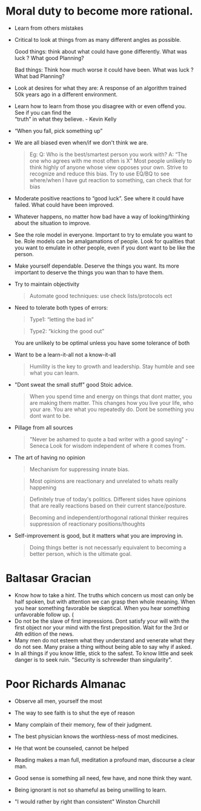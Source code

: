 # Moral duty to become more rational.

- Learn from others mistakes

- Critical to look at things from as many different angles as possible.

   Good things: think about what could have gone differently. What was luck ? What good Planning?
                          
   Bad things: Think how much worse it could have been. What was luck ? What bad Planning?
   
                           
- Look at desires for what they are: A response of an algorithm trained 50k years ago in a different environment. 
  
- Learn how to learn from those you disagree with  or even offend you. See if you can find the   
    “truth” in what they believe.  - Kevin Kelly
- “When you fall, pick something up”
- We are all biased even when/if we don't think we are.

   > Eg: 
   > Q: Who is the best/smartest person you work with?
   > A: “The one who agrees with me most often is X”
   > Most people unlikely to think highly of anyone whose view opposes your own. 
   > Strive to recognize and reduce this bias.
   > Try to use EQ/BQ to see where/when I have gut reaction to something, can check that for bias
   
- Moderate positive reactions to “good luck”. See where it could have failed. What could have been improved. 

- Whatever happens, no matter how bad have a way of looking/thinking about the situation to improve.

- See the role model in everyone.
  Important to try to emulate you want to be. 
  Role models can be amalgamations of people.
  Look for qualities that you want to emulate in other people, even if you dont want to be like the person.

- Make yourself dependable. 
  Deserve the things you want. 
  Its more important to deserve the things you wan than to have them.

- Try to maintain objectivity
    > Automate good techniques: use check lists/protocols ect

- Need to tolerate both types of errors: 

   > Type1: “letting the bad in”

   > Type2: “kicking the good out”  

   You are unlikely to be optimal unless you have some tolerance of both

- Want to be a learn-it-all not a know-it-all
   > Humility is the key to growth and leadership.  Stay humble and see what you can learn.

- "Dont sweat the small stuff" good Stoic advice. 
   > When you spend time and energy on things that dont matter, you are making them matter. 
   > This changes how you live your life, who your are. 
   > You are what you repeatedly do. 
   > Dont be something you dont want to be.

- Pillage from all sources 
  > "Never be ashamed to quote a bad writer with a good saying" -Seneca
  > Look for wisdom independent of where it comes from. 

- The art of having no opinion
  > Mechanism for suppressing innate bias.

  > Most opinions are reactionary and unrelated to whats really happening

  > Definitely true of today's politics. Different sides have opinions that are really reactions based on their current stance/posture.

  > Becoming and independent/orthogonal rational thinker requires suppression of reactionary positions/thoughts  


- Self-improvement is good, but it matters what you are improving in.

  > Doing things better is not necessarly equivalent to becoming a better person, which is the ultimate goal.

# Baltasar Gracian
  - Know how to take a hint. The truths which concern us most can only be half spoken, but with attention we can grasp then whole meaning. When you hear something favorable be skeptical. When you hear something unfavorable follow up. (
  - Do not be the slave of first impressions. Dont satisfy your will with the first object nor your mind with the first preposition. Wait for the 3rd or 4th edition of the news.
  - Many men do not esteem what they understand and venerate what they do not see.  Many praise a thing without being able to say why if asked.
  - In all things if you know little, stick to the safest. To know little and seek danger is to seek ruin. "Security is schrewder than singularity".	 

# Poor Richards Almanac
 - Observe all men, yourself the most
 - The way to see faith is to shut the eye of reason
 - Many complain of their memory, few of their judgment.
 - The best physician knows the worthless-ness of most medicines.
 - He that wont be counseled, cannot be helped
 - Reading makes a man full, meditation a profound man, discourse a clear man.
 - Good sense is something all need, few have, and none think they want.
 - Being ignorant is not so shameful as being unwilling to learn.


- "I would rather by right than consistent" Winston Churchill